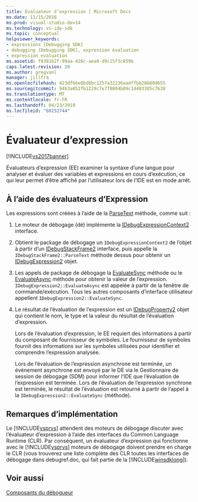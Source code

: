 ```yaml
---
title: Évaluateur d’expression | Microsoft Docs
ms.date: 11/15/2016
ms.prod: visual-studio-dev14
ms.technology: vs-ide-sdk
ms.topic: conceptual
helpviewer_keywords:
- expressions [Debugging SDK]
- debugging [Debugging SDK], expression evaluation
- expression evaluation
ms.assetid: f9381b2f-99aa-426c-aea0-d9c15f3c859b
caps.latest.revision: 20
ms.author: gregvanl
manager: jillfra
ms.openlocfilehash: 423df66e8bd6bc1257a32236aa4ffbb28b80d655
ms.sourcegitcommit: 94b3a052fb1229c7e7f8804b09c1d403385c7630
ms.translationtype: MT
ms.contentlocale: fr-FR
ms.lasthandoff: 04/23/2019
ms.locfileid: "68152744"
---
```

# <a name="expression-evaluator"></a>Évaluateur d’expression
[!INCLUDE[vs2017banner](../../includes/vs2017banner.md)]

Évaluateurs d’expression (EE) examiner la syntaxe d’une langue pour analyser et évaluer des variables et expressions en cours d’exécution, ce qui leur permet d’être affiché par l’utilisateur lors de l’IDE est en mode arrêt.  
  
## <a name="using-expression-evaluators"></a>À l’aide des évaluateurs d’Expression  
 Les expressions sont créées à l’aide de la [ParseText](../../extensibility/debugger/reference/idebugexpressioncontext2-parsetext.md) méthode, comme suit :  
  
1. Le moteur de débogage (dé) implémente la [IDebugExpressionContext2](../../extensibility/debugger/reference/idebugexpressioncontext2.md) interface.  
  
2. Obtient le package de débogage un `IDebugExpressionContext2` de l’objet à partir d’un [IDebugStackFrame2](../../extensibility/debugger/reference/idebugstackframe2.md) interface, puis appelle la `IDebugStackFrame2::ParseText` méthode dessus pour obtenir un [IDebugExpression2](../../extensibility/debugger/reference/idebugexpression2.md) objet.  
  
3. Les appels de package de débogage la [EvaluateSync](../../extensibility/debugger/reference/idebugexpression2-evaluatesync.md) méthode ou le [EvaluateAsync](../../extensibility/debugger/reference/idebugexpression2-evaluateasync.md) méthode pour obtenir la valeur de l’expression. `IDebugExpression2::EvaluateAsync` est appelée à partir de la fenêtre de commande/exécution. Tous les autres composants d’interface utilisateur appellent `IDebugExpression2::EvaluateSync`.  
  
4. Le résultat de l’évaluation de l’expression est un [IDebugProperty2](../../extensibility/debugger/reference/idebugproperty2.md) objet qui contient le nom, le type et la valeur du résultat de l’évaluation d’expression.  
  
   Lors de l’évaluation d’expression, le EE requiert des informations à partir du composant de fournisseur de symboles. Le fournisseur de symboles fournit des informations sur les symboles utilisées pour identifier et comprendre l’expression analysée.  
  
   Lors de l’évaluation de l’expression asynchrone est terminée, un événement asynchrone est envoyé par le DE via le Gestionnaire de session de débogage (SDM) pour informer l’IDE que l’évaluation de l’expression est terminée. Lors de l’évaluation de l’expression synchrone est terminée, le résultat de l’évaluation est retourné à partir de l’appel à la `IDebugExpression2::EvaluateSync` (méthode).  
  
## <a name="implementation-notes"></a>Remarques d’implémentation  
 Le [!INCLUDE[vsprvs](../../includes/vsprvs-md.md)] attendent des moteurs de débogage discuter avec l’évaluateur d’expression à l’aide des interfaces du Common Language Runtime (CLR). Par conséquent, un évaluateur d’expression qui fonctionne avec le [!INCLUDE[vsprvs](../../includes/vsprvs-md.md)] moteurs de débogage doivent prendre en charge le CLR (vous trouverez une liste complète des CLR toutes les interfaces de débogage dans debugref.doc, qui fait partie de la [!INCLUDE[winsdklong](../../includes/winsdklong-md.md)]).  
  
## <a name="see-also"></a>Voir aussi  
 [Composants du débogueur](../../extensibility/debugger/debugger-components.md)
